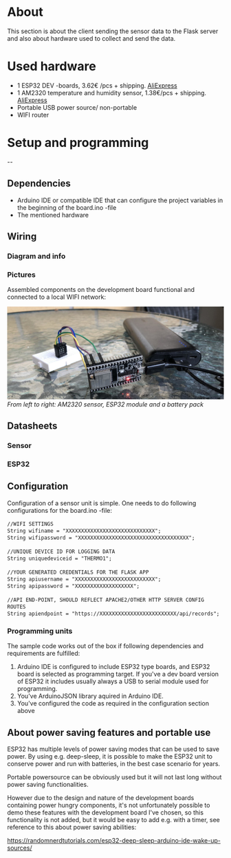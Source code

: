 # About

This section is about the client sending the sensor data to the Flask server and also about hardware used to collect and send the data.

# Used hardware

- 1 ESP32 DEV -boards, 3.62€ /pcs + shipping. [AliExpress](https://www.aliexpress.com/item/32864722159.html?)
- 1 AM2320 temperature and humidity sensor, 1.38€/pcs + shipping. [AliExpress](https://www.aliexpress.com/item/32769460765.html?)
- Portable USB power source/ non-portable
- WIFI router


# Setup and programming
--
## Dependencies

- Arduino IDE or compatible IDE that can configure the project variables in the beginning of the board.ino -file
- The mentioned hardware

## Wiring

### Diagram and info

### Pictures

Assembled components on the development board functional and connected to a local WIFI network:

![](board_picture.jpg)
*From left to right: AM2320 sensor, ESP32 module and a battery pack*

## Datasheets

### Sensor

### ESP32

## Configuration

Configuration of a sensor unit is simple. One needs to do following configurations for the board.ino -file:

```
//WIFI SETTINGS
String wifiname = "XXXXXXXXXXXXXXXXXXXXXXXXXXXXX";
String wifipassword = "XXXXXXXXXXXXXXXXXXXXXXXXXXXXXXXXXXXX";

//UNIQUE DEVICE ID FOR LOGGING DATA
String uniquedeviceid = "THERMO1";

//YOUR GENERATED CREDENTIALS FOR THE FLASK APP
String apiusername = "XXXXXXXXXXXXXXXXXXXXXXXXXX";
String apipassword = "XXXXXXXXXXXXXXXXXXX";

//API END-POINT, SHOULD REFLECT APACHE2/OTHER HTTP SERVER CONFIG ROUTES
String apiendpoint = "https://XXXXXXXXXXXXXXXXXXXXXXXXX/api/records";
```

### Programming units

The sample code works out of the box if following dependencies and requirements are fulfilled:

1. Arduino IDE is configured to include ESP32 type boards, and ESP32 board is selected as programming target. If you've a dev board version of ESP32 it includes usually always a USB to serial module used for programming.
2. You've ArduinoJSON library aquired in Arduino IDE.
3. You've configured the code as required in the configuration section above

## About power saving features and portable use

ESP32 has multiple levels of power saving modes that can be used to save power. By using e.g. deep-sleep, it is possible to make the ESP32 unit to conserve power and run with batteries, in the best case scenario for years.

Portable powersource can be obviously used but it will not last long without power saving functionalities.

However due to the design and nature of the development boards containing power hungry components, it's not unfortunately possible to demo these features with the development board I've chosen, so this functionality is not added, but it would be easy to add e.g. with a timer, see reference to this about power saving abilities:

https://randomnerdtutorials.com/esp32-deep-sleep-arduino-ide-wake-up-sources/